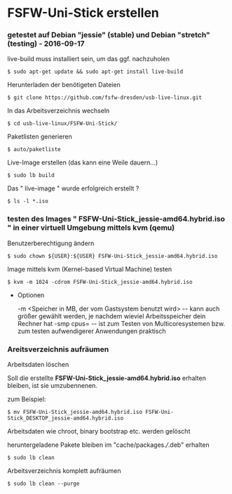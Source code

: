 # FSFW-Uni-Stick erstellen

### getestet auf Debian "jessie" (stable) und Debian "stretch" (testing) - 2016-09-17

live-build muss installiert sein, um das ggf. nachzuholen

    $ sudo apt-get update && sudo apt-get install live-build

Herunterladen der benötigeten Dateien

  ` $ git clone https://github.com/fsfw-dresden/usb-live-linux.git `

In das Arbeitsverzeichnis wechseln

  ` $ cd usb-live-linux/FSFW-Uni-Stick/ `

Paketlisten generieren

  ` $ auto/paketliste `

Live-Image erstellen (das kann eine Weile dauern…)

  ` $ sudo lb build `

Das " live-image " wurde erfolgreich erstellt ?

  ` $ ls -l *.iso `


### testen des Images " FSFW-Uni-Stick_jessie-amd64.hybrid.iso " in einer virtuell Umgebung mittels kvm (qemu)

Benutzerberechtigung ändern 

  ` $ sudo chown ${USER}:${USER} FSFW-Uni-Stick_jessie-amd64.hybrid.iso ` 

Image mittels kvm (Kernel-based Virtual Machine) testen

  ` $ kvm -m 1024 -cdrom FSFW-Uni-Stick_jessie-amd64.hybrid.iso `

  * Optionen

	-m <Speicher in MB, der vom Gastsystem benutzt wird> -- kann auch größer gewählt werden, je nachdem wieviel Arbeitsspeicher dein Rechner hat
	-smp cpus=<Anzahl der zu verwendenden CPUs>  -- ist zum Testen von Multicoresystemen bzw. zum testen aufwendigerer Anwendungen praktisch


### Areitsverzeichnis aufräumen 

Arbeitsdaten löschen 

Soll die erstellte **FSFW-Uni-Stick_jessie-amd64.hybrid.iso** erhalten bleiben, ist sie umzubennenen.

zum Beispiel:

  ` $ mv FSFW-Uni-Stick_jessie-amd64.hybrid.iso FSFW-Uni-Stick_DESKTOP_jessie-amd64.hybrid.iso `

Arbeitsdaten wie chroot, binary bootstrap etc. werden gelöscht 

heruntergeladene Pakete bleiben im "cache/packages.*/*.deb" erhalten 

  ` $ sudo lb clean `

Arbeitsverzeichnis komplett aufräumen

  ` $ sudo lb clean --purge `


